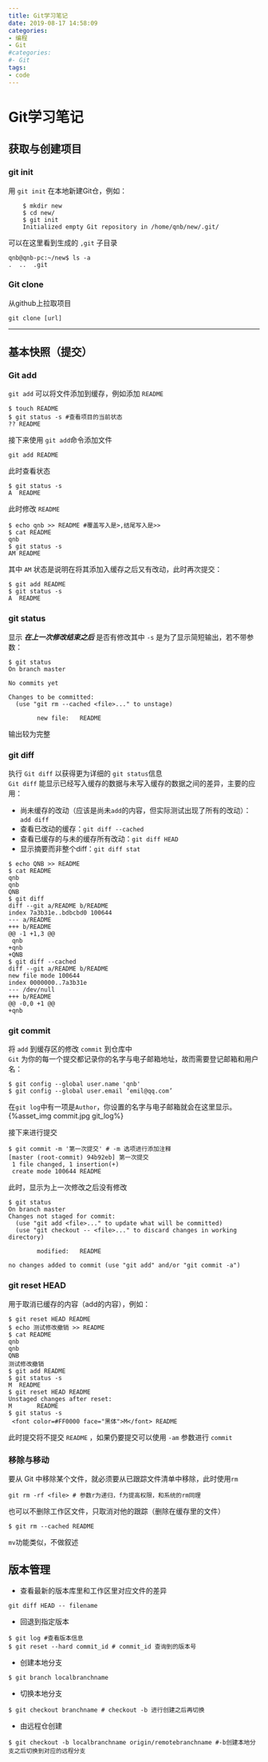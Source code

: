 ```yaml
---
title: Git学习笔记
date: 2019-08-17 14:58:09
categories: 
- 编程
- Git
#categories: 
#- Git
tags: 
- code
---
```


# Git学习笔记
<!-- more -->
## 获取与创建项目
### git init

用 `git init` 在本地新建Git仓，例如：
```
    $ mkdir new  
    $ cd new/  
    $ git init  
    Initialized empty Git repository in /home/qnb/new/.git/  
```
可以在这里看到生成的 `,git` 子目录
```
qnb@qnb-pc:~/new$ ls -a
.  ..  .git
```
### Git clone
从github上拉取项目
```
git clone [url]
```
***
## 基本快照（提交）
### Git add
`git add` 可以将文件添加到缓存，例如添加 `README`
```
$ touch README
$ git status -s #查看项目的当前状态
?? README
```
接下来使用 `git add`命令添加文件
```
git add README
```
此时查看状态
```
$ git status -s
A  README
```
此时修改 `README`
```
$ echo qnb >> README #覆盖写入是>,结尾写入是>>  
$ cat README
qnb
$ git status -s 
AM README
```
其中 `AM` 状态是说明在将其添加入缓存之后又有改动，此时再次提交：
```
$ git add README 
$ git status -s 
A  README
```
### git status
显示 ***在上一次修改结束之后*** 是否有修改其中 `-s` 是为了显示简短输出，若不带参数：
```
$ git status 
On branch master

No commits yet

Changes to be committed:
  (use "git rm --cached <file>..." to unstage)

        new file:   README

```
输出较为完整
### git diff
执行 `Git diff` 以获得更为详细的 `git status`信息  
`Git diff` 能显示已经写入缓存的数据与未写入缓存的数据之间的差异，主要的应用：  
- 尚未缓存的改动（应该是尚未`add`的内容，但实际测试出现了所有的改动）：`add diff`
- 查看已改动的缓存：`git diff --cached`
- 查看已缓存的与未的缓存所有改动：`git diff HEAD`
- 显示摘要而非整个diff：`git diff stat`
```
$ echo QNB >> README 
$ cat README 
qnb
qnb
QNB
$ git diff
diff --git a/README b/README
index 7a3b31e..bdbcbd0 100644
--- a/README
+++ b/README
@@ -1 +1,3 @@
 qnb
+qnb
+QNB
$ git diff --cached
diff --git a/README b/README
new file mode 100644
index 0000000..7a3b31e
--- /dev/null
+++ b/README
@@ -0,0 +1 @@
+qnb
```
### git commit  
将 `add` 到缓存区的修改 `commit` 到仓库中  
`Git` 为你的每一个提交都记录你的名字与电子邮箱地址，故而需要登记邮箱和用户名：
```
$ git config --global user.name 'qnb'
$ git config --global user.email ‘emil@qq.com’
```
在`git log`中有一项是`Author`，你设置的名字与电子邮箱就会在这里显示。  
{%asset_img commit.jpg git_log%}

接下来进行提交
```
$ git commit -m '第一次提交' # -m 选项进行添加注释
[master (root-commit) 94b92eb] 第一次提交
 1 file changed, 1 insertion(+)
 create mode 100644 README
```
此时，显示为上一次修改之后没有修改
```
$ git status
On branch master
Changes not staged for commit:
  (use "git add <file>..." to update what will be committed)
  (use "git checkout -- <file>..." to discard changes in working directory)

        modified:   README

no changes added to commit (use "git add" and/or "git commit -a")
```
### git reset HEAD
用于取消已缓存的内容（add的内容），例如：  
```
$ git reset HEAD README 
$ echo 测试修改撤销 >> README 
$ cat README 
qnb
qnb
QNB
测试修改撤销
$ git add README 
$ git status -s
M  README
$ git reset HEAD README
Unstaged changes after reset:
M       README
$ git status -s
 <font color=#FF0000 face="黑体">M</font> README
```
此时提交将不提交 `README` ，如果仍要提交可以使用 `-am` 参数进行 `commit`  
### 移除与移动
要从 Git 中移除某个文件，就必须要从已跟踪文件清单中移除，此时使用`rm`
```
git rm -rf <file> # 参数r为递归，f为提高权限，和系统的rm同理
```
也可以不删除工作区文件，只取消对他的跟踪（删除在缓存里的文件）
```
$ git rm --cached README 
```
`mv`功能类似，不做叙述
## 版本管理
* 查看最新的版本库里和工作区里对应文件的差异  
```
git diff HEAD -- filename
```
* 回退到指定版本
```
$ git log #查看版本信息
$ git reset --hard commit_id # commit_id 查询到的版本号
```
* 创建本地分支
```
$ git branch localbranchname
```
* 切换本地分支
```
$ git checkout branchname # checkout -b 进行创建之后再切换
```
* 由远程仓创建
```
$ git checkout -b localbranchname origin/remotebranchname #-b创建本地分支之后切换到对应的远程分支
```